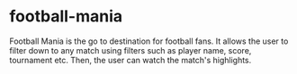 # football-mania

Football Mania is the go to destination for football fans. It allows the user to filter down to any match using filters such as player name, score, tournament etc. Then, the user can watch the match's highlights.
